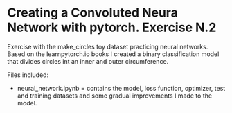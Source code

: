# Creating a Convoluted Neura Network with pytorch. Exercise N.2

Exercise with the make_circles toy dataset practicing neural networks.
Based on the learnpytorch.io books I created a binary classification model that divides circles int an inner and outer circumference. 

Files included:

- neural_network.ipynb = contains the model, loss function, optimizer, test and training datasets and some gradual improvements I made to the model. 
